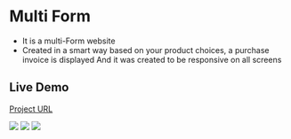 # Multi Form
- It is a multi-Form website
- Created in a smart way based on your product choices, a purchase invoice is displayed And it was created to be responsive on all screens
  
## Live Demo
[Project URL](https://elged194.github.io/Task-Multi-Form/)

<img src="https://res.cloudinary.com/dyxoy6dpx/image/upload/v1727096101/E-Commerce/Screenshot_23-9-2024_155846_elged194.github.io_tnj3nk.jpg" />
<img src="https://res.cloudinary.com/dyxoy6dpx/image/upload/v1727096102/E-Commerce/Screenshot_23-9-2024_155930_elged194.github.io_zhqjie.jpg" />
<img src="https://res.cloudinary.com/dyxoy6dpx/image/upload/v1727096102/E-Commerce/Screenshot_23-9-2024_16014_elged194.github.io_y5cmlx.jpg" />

